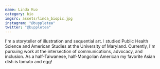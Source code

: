 ```yaml
---
name: Linda Kuo
category: bio
imgsrc: assets/linda_biopic.jpg
instagram: "@buppletea"
twitter: "@buppletea"
---
```

I'm a storyteller of illustration and sequential art. I studied Public Health Science and American Studies at the University of Maryland. Currently, I'm pursuing work at the intersection of communications, advocacy, and inclusion. As a half-Taiwanese, half-Mongolian American my favorite Asian dish is tomato and egg!